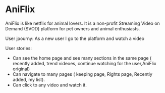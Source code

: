 # AniFlix
AniFlix is like netflix for animal lovers. It is a non-profit Streaming Video on Demand (SVOD) platform for pet owners and animal enthusiasts.


User jpourny: 
As a new user I go to the platform and watch a video

User stories:

* Can see the home page and see many sections in the same page ( recently added, trend videoes, continue watching for the user,AniFlix original)
*  Can navigate to many pages ( keeping page, Rights page, Recently added, my list).
* Can click to any video and watch it.
